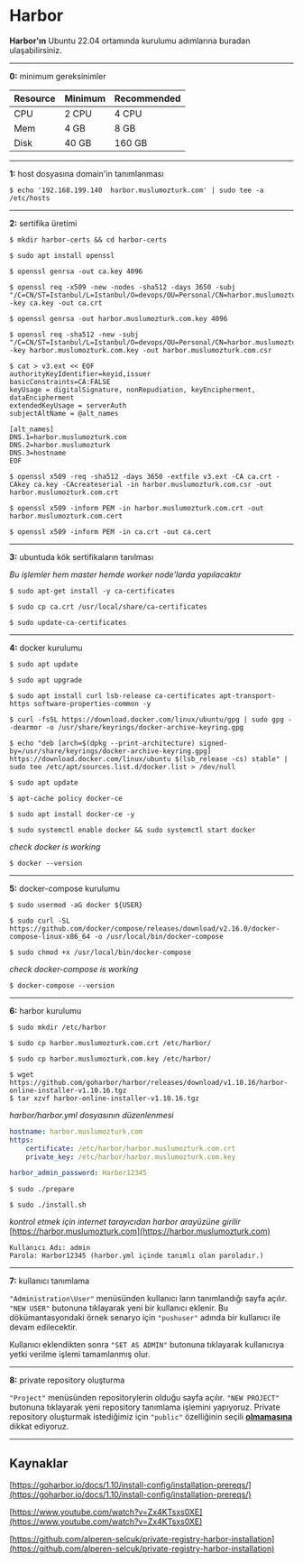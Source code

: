 # Harbor
**Harbor'ın** Ubuntu 22.04 ortamında kurulumu adımlarına buradan ulaşabilirsiniz.

---

**0:** minimum gereksinimler

| Resource | Minimum | Recommended |
| -------- | ------- | ----------- |
| CPU      |   2 CPU |	  4 CPU    |
| Mem      |	4 GB |	  8 GB     |
| Disk     |   40 GB |  160 GB     |

---

**1:** host dosyasına domain'in tanımlanması

```shell
$ echo '192.168.199.140  harbor.muslumozturk.com' | sudo tee -a /etc/hosts
```
---

**2:** sertifika üretimi

```shell
$ mkdir harbor-certs && cd harbor-certs

$ sudo apt install openssl

$ openssl genrsa -out ca.key 4096

$ openssl req -x509 -new -nodes -sha512 -days 3650 -subj "/C=CN/ST=Istanbul/L=Istanbul/O=devops/OU=Personal/CN=harbor.muslumozturk.com" -key ca.key -out ca.crt

$ openssl genrsa -out harbor.muslumozturk.com.key 4096

$ openssl req -sha512 -new -subj "/C=CN/ST=Istanbul/L=Istanbul/O=devops/OU=Personal/CN=harbor.muslumozturk.com" -key harbor.muslumozturk.com.key -out harbor.muslumozturk.com.csr

$ cat > v3.ext << EOF
authorityKeyIdentifier=keyid,issuer
basicConstraints=CA:FALSE
keyUsage = digitalSignature, nonRepudiation, keyEncipherment, dataEncipherment
extendedKeyUsage = serverAuth
subjectAltName = @alt_names

[alt_names]
DNS.1=harbor.muslumozturk.com
DNS.2=harbor.muslumozturk
DNS.3=hostname
EOF

$ openssl x509 -req -sha512 -days 3650 -extfile v3.ext -CA ca.crt -CAkey ca.key -CAcreateserial -in harbor.muslumozturk.com.csr -out harbor.muslumozturk.com.crt

$ openssl x509 -inform PEM -in harbor.muslumozturk.com.crt -out harbor.muslumozturk.com.cert

$ openssl x509 -inform PEM -in ca.crt -out ca.cert
```

---

**3:** ubuntuda kök sertifikaların tanılması

*Bu işlemler hem master hemde worker node'larda yapılacaktır*

```shell
$ sudo apt-get install -y ca-certificates

$ sudo cp ca.crt /usr/local/share/ca-certificates

$ sudo update-ca-certificates
```
---

**4:** docker kurulumu

```shell
$ sudo apt update

$ sudo apt upgrade

$ sudo apt install curl lsb-release ca-certificates apt-transport-https software-properties-common -y

$ curl -fsSL https://download.docker.com/linux/ubuntu/gpg | sudo gpg --dearmor -o /usr/share/keyrings/docker-archive-keyring.gpg

$ echo "deb [arch=$(dpkg --print-architecture) signed-by=/usr/share/keyrings/docker-archive-keyring.gpg] https://download.docker.com/linux/ubuntu $(lsb_release -cs) stable" | sudo tee /etc/apt/sources.list.d/docker.list > /dev/null

$ sudo apt update

$ apt-cache policy docker-ce

$ sudo apt install docker-ce -y

$ sudo systemctl enable docker && sudo systemctl start docker

```

*check docker is working*

```shell
$ docker --version
```
---

**5:** docker-compose kurulumu

```shell
$ sudo usermod -aG docker ${USER}

$ sudo curl -SL https://github.com/docker/compose/releases/download/v2.16.0/docker-compose-linux-x86_64 -o /usr/local/bin/docker-compose

$ sudo chmod +x /usr/local/bin/docker-compose

```

*check docker-compose is working*

```shell
$ docker-compose --version
```
---

**6:** harbor kurulumu

```shell
$ sudo mkdir /etc/harbor

$ sudo cp harbor.muslumozturk.com.crt /etc/harbor/

$ sudo cp harbor.muslumozturk.com.key /etc/harbor/
```

```shell
$ wget https://github.com/goharbor/harbor/releases/download/v1.10.16/harbor-online-installer-v1.10.16.tgz
$ tar xzvf harbor-online-installer-v1.10.16.tgz
```

*harbor/harbor.yml dosyasının düzenlenmesi*
```yaml
hostname: harbor.muslumozturk.com
https:
    certificate: /etc/harbor/harbor.muslumozturk.com.crt
    private_key: /etc/harbor/harbor.muslumozturk.com.key

harbor_admin_password: Harbor12345
```


```shell
$ sudo ./prepare

$ sudo ./install.sh

```

*kontrol etmek için internet tarayıcıdan harbor arayüzüne girilir*
[https://harbor.muslumozturk.com](https://harbor.muslumozturk.com)

```
Kullanıcı Adı: admin
Parola: Harbor12345 (harbor.yml içinde tanımlı olan paroladır.)
```
---

**7:** kullanıcı tanımlama

`"Administration\User"` menüsünden kullanıcı ların tanımlandığı sayfa açılır. `"NEW USER"` butonuna tıklayarak yeni bir kullanıcı eklenir. Bu dökümantasyondaki örnek senaryo için `"pushuser"` adında bir kullanıcı ile devam edilecektir.

Kullanıcı eklendikten sonra `"SET AS ADMIN"` butonuna tıklayarak kullanıcıya yetki verilme işlemi tamamlanmış olur.

---

**8:** private repository oluşturma

`"Project"` menüsünden repositorylerin olduğu sayfa açılır. `"NEW PROJECT"` butonuna tıklayarak yeni repository tanımlama işlemini yapıyoruz. Private repository oluşturmak istediğimiz için `"public"` özelliğinin seçili <ins>**olmamasına**</ins> dikkat ediyoruz.  

---

## Kaynaklar

[https://goharbor.io/docs/1.10/install-config/installation-prereqs/](https://goharbor.io/docs/1.10/install-config/installation-prereqs/)

[https://www.youtube.com/watch?v=Zx4KTsxs0XE](https://www.youtube.com/watch?v=Zx4KTsxs0XE)

[https://github.com/alperen-selcuk/private-registry-harbor-installation](https://github.com/alperen-selcuk/private-registry-harbor-installation)

